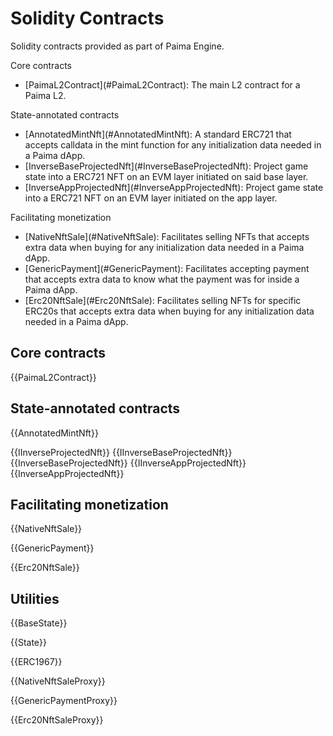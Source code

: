 # Solidity Contracts

Solidity contracts provided as part of Paima Engine.

Core contracts

<ul>
  <li>[PaimaL2Contract](#PaimaL2Contract): The main L2 contract for a Paima L2.</li>
</ul>
State-annotated contracts
<ul>
  <li>[AnnotatedMintNft](#AnnotatedMintNft): A standard ERC721 that accepts calldata in the mint function for any initialization data needed in a Paima dApp.</li>
  <li>[InverseBaseProjectedNft](#InverseBaseProjectedNft): Project game state into a ERC721 NFT on an EVM layer initiated on said base layer.</li>
  <li>[InverseAppProjectedNft](#InverseAppProjectedNft): Project game state into a ERC721 NFT on an EVM layer initiated on the app layer.</li>
</ul>
Facilitating monetization
<ul>
  <li>[NativeNftSale](#NativeNftSale): Facilitates selling NFTs that accepts extra data when buying for any initialization data needed in a Paima dApp.</li>
  <li>[GenericPayment](#GenericPayment): Facilitates accepting payment that accepts extra data to know what the payment was for inside a Paima dApp.</li>
  <li>[Erc20NftSale](#Erc20NftSale): Facilitates selling NFTs for specific ERC20s that accepts extra data when buying for any initialization data needed in a Paima dApp.</li>
</ul>

## Core contracts

{{PaimaL2Contract}}

## State-annotated contracts

{{AnnotatedMintNft}}

{{IInverseProjectedNft}}
{{IInverseBaseProjectedNft}}
{{InverseBaseProjectedNft}}
{{IInverseAppProjectedNft}}
{{InverseAppProjectedNft}}

## Facilitating monetization

{{NativeNftSale}}

{{GenericPayment}}

{{Erc20NftSale}}

## Utilities

{{BaseState}}

{{State}}

{{ERC1967}}

{{NativeNftSaleProxy}}

{{GenericPaymentProxy}}

{{Erc20NftSaleProxy}}
